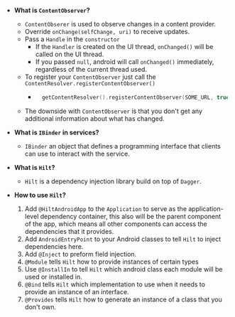 * **What is `ContentObserver`?**
    - `ContentObserer` is used to observe changes in a content provider.
    - Override `onChange(selfChange, uri)` to receive updates.
    - Pass a `Handle` in the `constructor`
        - If the `Handler` is created on the UI thread, `onChanged()` will be called on the UI thread.
        - If you passed `null`, android will call `onChanged()` immediately, regardless of the current thread used.
    - To register your `ContentObserver` just call the `ContentResolver.registerContentObserver()`
        - ```kotlin
            getContentResolver().registerContentObserver(SOME_URL, true, yourObserver)
          ```
    - The downside with `ContentObserver` is that you don't get any additional information about what has changed.


* **What is `IBinder` in services?**
    - `IBinder` an object that defines a programming interface that clients can use to interact with the service.


* **What is `Hilt`?**
    - `Hilt` is a dependency injection library build on top of `Dagger`.

* **How to use `Hilt`?**
    1. Add `@HiltAndroidApp` to the `Application` to serve as the application-level dependency container, this also will
       be the parent component of the app, which means all other components can access the dependencies that it
       provides.
    2. Add `AndroidEntryPoint` to your Android classes to tell `Hilt` to inject dependencies here.
    3. Add `@Inject` to preform field injection.
    4. `@Module` tells `Hilt` how to provide instances of certain types
    5. Use `@InstallIn` to tell `Hilt` which android class each module will be used or installed in.
    6. `@Bind` tells `Hilt` which implementation to use when it needs to provide an instance of an interface.
    7. `@Provides` tells `Hilt` how to generate an instance of a class that you don't own.
    